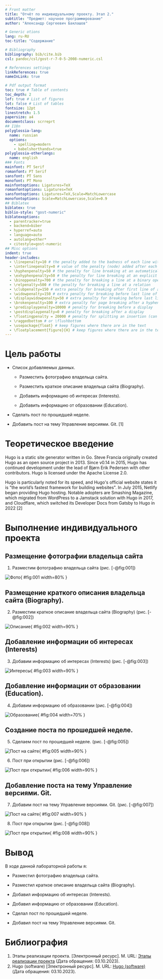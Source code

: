 ```yaml
---
# Front matter
title: "Отчёт по индивидуальному проекту. Этап 2."
subtitle: "Предмет: научное программирование"
author: "Александр Сергеевич Баклашов"

# Generic otions
lang: ru-RU
toc-title: "Содержание"

# Bibliography
bibliography: bib/cite.bib
csl: pandoc/csl/gost-r-7-0-5-2008-numeric.csl

# References settings
linkReferences: true
nameInLink: true

# Pdf output format
toc: true # Table of contents
toc_depth: 2
lof: true # List of figures
lot: false # List of tables
fontsize: 12pt
linestretch: 1.5
papersize: a4
documentclass: scrreprt
## I18n
polyglossia-lang:
  name: russian
  options:
	- spelling=modern
	- babelshorthands=true
polyglossia-otherlangs:
  name: english
### Fonts
mainfont: PT Serif
romanfont: PT Serif
sansfont: PT Sans
monofont: PT Mono
mainfontoptions: Ligatures=TeX
romanfontoptions: Ligatures=TeX
sansfontoptions: Ligatures=TeX,Scale=MatchLowercase
monofontoptions: Scale=MatchLowercase,Scale=0.9
## Biblatex
biblatex: true
biblio-style: "gost-numeric"
biblatexoptions:
  - parentracker=true
  - backend=biber
  - hyperref=auto
  - language=auto
  - autolang=other*
  - citestyle=gost-numeric
## Misc options
indent: true
header-includes:
  - \linepenalty=10 # the penalty added to the badness of each line within a paragraph (no associated penalty node) Increasing the value makes tex try to have fewer lines in the paragraph.
  - \interlinepenalty=0 # value of the penalty (node) added after each line of a paragraph.
  - \hyphenpenalty=50 # the penalty for line breaking at an automatically inserted hyphen
  - \exhyphenpenalty=50 # the penalty for line breaking at an explicit hyphen
  - \binoppenalty=700 # the penalty for breaking a line at a binary operator
  - \relpenalty=500 # the penalty for breaking a line at a relation
  - \clubpenalty=150 # extra penalty for breaking after first line of a paragraph
  - \widowpenalty=150 # extra penalty for breaking before last line of a paragraph
  - \displaywidowpenalty=50 # extra penalty for breaking before last line before a display math
  - \brokenpenalty=100 # extra penalty for page breaking after a hyphenated line
  - \predisplaypenalty=10000 # penalty for breaking before a display
  - \postdisplaypenalty=0 # penalty for breaking after a display
  - \floatingpenalty = 20000 # penalty for splitting an insertion (can only be split footnote in standard LaTeX)
  - \raggedbottom # or \flushbottom
  - \usepackage{float} # keep figures where there are in the text
  - \floatplacement{figure}{H} # keep figures where there are in the text
---
```


# Цель работы

- Список добавляемых данных.

  - Разместить фотографию владельца сайта.

  - Разместить краткое описание владельца сайта (Biography).

  - Добавить информацию об интересах (Interests).

  - Добавить информацию от образовании (Education).

- Сделать пост по прошедшей неделе.

- Добавить пост на тему Управление версиями. Git. [1]

# Теоретическое введение

Hugo is a static site generator written in Go. Steve Francia originally created Hugo as an open source project in 2013. Since v0.14 in 2015, Hugo has continued development under the lead of Bjørn Erik Pedersen with other contributors. Hugo is licensed under the Apache License 2.0.

Hugo is particularly noted for its speed, and Hugo's official website states it is "the world’s fastest framework for building websites". In July 2015, Netlify began providing Hugo hosting. Notable adopters are Smashing Magazine, which migrated from WordPress to a Jamstack solution with Hugo in 2017, and Cloudflare, which switched its Developer Docs from Gatsby to Hugo in 2022 [2]

# Выполнение индивидуального проекта

## Размещение фотографии владельца сайта

1. Разместим фотографию владельца сайта (рис. [-@fig:001])

![Фото](image/1.png){ #fig:001 width=80% }

## Размещение краткого описания владельца сайта (Biography).

2. Разместим краткое описание владельца сайта (Biography)  (рис. [-@fig:002])

![Описание](image/2.png){ #fig:002 width=90% }

## Добавление информации об интересах (Interests)

3. Добавим информацию об интересах (Interests) (рис. [-@fig:003])

![Интересы](image/3.png){ #fig:003 width=90% }

## Добавление информации от образовании (Education).

4. Добавим информацию об образовании (рис. [-@fig:004])

![Образование](image/4.png){ #fig:004 width=70% }

## Создание поста по прошедшей неделе.

5. Сделаем пост по прошедшей неделе. (рис. [-@fig:005])

![Пост на сайте](image/5.png){ #fig:005 width=90% }

6. Пост при открытии (рис. [-@fig:006])

![Пост при открытии](image/6.png){ #fig:006 width=90% }

## Добавление поста на тему Управление версиями. Git.

7. Добавим пост на тему Управление версиями. Git. (рис. [-@fig:007])

![Пост на сайте](image/7.png){ #fig:007 width=90% }

8. Пост при открытии (рис. [-@fig:008])

![Пост при открытии](image/8.png){ #fig:008 width=90% }

# Вывод

В ходе данной лабораторной работы я:

  - Разместил фотографию владельца сайта.

  - Разместил краткое описание владельца сайта (Biography).

  - Добавил информацию об интересах (Interests).

  - Добавил информацию от образовании (Education).

- Сделал пост по прошедшей неделе.

- Добавил пост на тему Управление версиями. Git.

# Библиография

1. Этапы реализации проекта. [Электронный ресурс]. М. URL: [Этапы реализации проекта](https://esystem.rudn.ru/mod/page/view.php?id=1030694) (Дата обращения: 03.10.2023).
2. Hugo (software) [Электронный ресурс]. М. URL: [Hugo (software)](https://en.wikipedia.org/wiki/Hugo_(software)) (Дата обращения: 03.10.2023).
